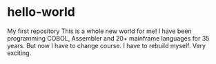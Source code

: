 # hello-world
My first repository
This is a whole new world for me! I have been programming COBOL, Assembler and 20+ mainframe languages for 35 years. But now I have to change course. I have to rebuild myself. Very exciting.
